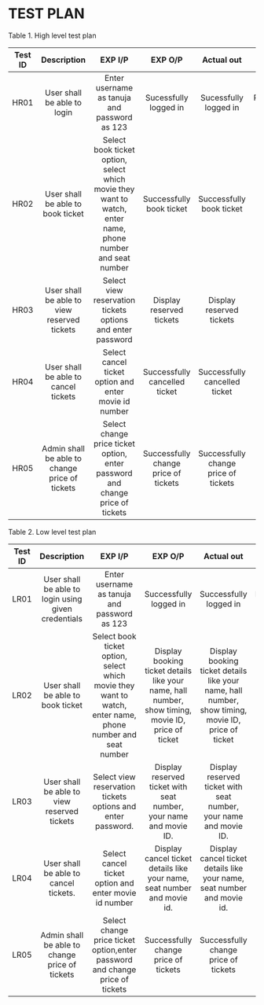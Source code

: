# TEST PLAN

Table 1. High level test plan 


| Test ID | Description | EXP I/P | EXP O/P | Actual out | Type of Test |
| :-----: | :---------: | :-----: | :-----: | :-------:  | :---------:
| HR01    | User shall be able to login | Enter username as tanuja and password as 123 | Sucessfully logged in | Sucessfully logged in | Requirement based |
| HR02    | User shall be able to book ticket | Select book ticket option, select which movie they want to watch, enter name, phone number and seat number | Successfully book ticket | Successfully book ticket | Scenario based |
| HR03   | User shall be able to view reserved tickets | Select view reservation tickets options and enter password | Display reserved tickets | Display reserved tickets | Scenario based |
| HR04   | User shall be able to cancel tickets | Select cancel ticket option and enter movie id number | Successfully cancelled ticket |   Successfully cancelled ticket | Scenario based |
| HR05   | Admin shall be able to change price of tickets | Select change price ticket option, enter password and change price of tickets | Successfully change price of tickets | Successfully change price of tickets | Scenario based |

Table 2. Low level test plan


| Test ID | Description | EXP I/P | EXP O/P | Actual out| Type of Test|
| :-----: | :---------: | :-----: | :-----: | :-------: | :---------:
| LR01 | User shall be able to  login using given credentials | Enter username as tanuja and password as 123 | Successfully logged in | Successfully logged in | Requirement based |
| LR02 | User shall be able to book ticket | Select book ticket option, select which movie they want to watch, enter name, phone number and seat number | Display booking ticket details like your name, hall number, show timing, movie ID, price of ticket | Display booking ticket details like your name, hall number, show timing, movie ID, price of ticket | Scenario based |
| LR03 | User shall be able to view reserved tickets | Select view reservation tickets options and enter password. | Display reserved ticket with seat number, your name and movie ID. | Display reserved ticket with seat number, your name and movie ID. | Scenario based |
| LR04 | User shall be able to cancel tickets. | Select cancel ticket option and enter movie id number | Display cancel ticket details like your name, seat number and movie id. | Display cancel ticket details like your name, seat number and movie id. | Scenario based |
| LR05 | Admin shall be able to change price of tickets | Select change price ticket option,enter password and change price of tickets | Successfully change price of tickets | Successfully change price of tickets | Scenario based |

